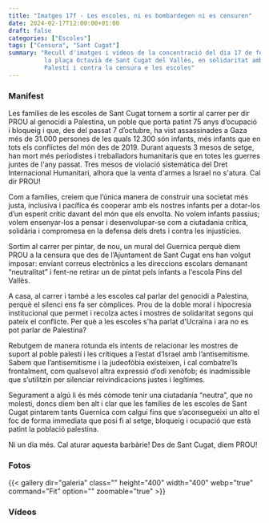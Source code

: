 ```yaml
---
title: "Imatges 17f - Les escoles, ni es bombardegen ni es censuren"
date: 2024-02-17T12:00:00+01:00
draft: false
categories: ["Escoles"]
tags: ["Censura", "Sant Cugat"]
summary: "Recull d'imatges i vídeos de la concentració del dia 17 de febrer a
          la plaça Octavià de Sant Cugat del Vallès, en solidaritat amb el Poble
          Palestí i contra la censura e les escoles"
---
```


### Manifest

Les famílies de les escoles de Sant Cugat tornem a sortir al carrer per dir PROU al genocidi a Palestina, un poble que porta patint 75 anys d’ocupació i bloqueig i que, des del passat 7 d’octubre, ha vist assassinades a Gaza més de 31.000 persones de les quals 12.300 són infants, més infants que en tots els conflictes del món des de 2019. Durant aquests 3 mesos de setge, han mort més periodistes i treballadors humanitaris que en totes les guerres juntes de l'any passat. Tres mesos de violació sistemàtica del Dret Internacional Humanitari, alhora que la venta d'armes a Israel no s'atura. Cal dir PROU!

Com a famílies, creiem que l’única manera de construir una societat més justa, inclusiva i pacífica és cooperar amb els nostres infants per a dotar-los d’un esperit crític davant del món que els envolta. No volem infants passius; volem ensenyar-los a pensar i desenvolupar-se com a ciutadania crítica, solidària i compromesa en la defensa dels drets i contra les injustícies.

Sortim al carrer per pintar, de nou, un mural del Guernica perquè diem PROU a la censura que des de l’Ajuntament de Sant Cugat ens han volgut imposar: enviant correus electrònics a les direccions escolars demanant “neutralitat” i fent-ne retirar un de pintat pels infants a l'escola Pins del Vallès.

A casa, al carrer i també a les escoles cal parlar del genocidi a Palestina, perquè el silenci ens fa ser còmplices. Prou de la doble moral i hipocresia institucional que permet i recolza actes i mostres de solidaritat segons qui pateix el conflicte. Per què a les escoles s'ha parlat d'Ucraïna i ara no es pot parlar de Palestina? 

Rebutgem de manera rotunda els intents de relacionar les mostres de suport al poble palestí i les crítiques a l’estat d’Israel amb l’antisemitisme. Sabem que l’antisemitisme i la judeofòbia existeixen, i cal combatre’ls frontalment, com qualsevol altra expressió d’odi xenòfob; és inadmissible que s’utilitzin per silenciar reivindicacions justes i legítimes.

Segurament a algú li és més còmode tenir una ciutadania “neutra”, que no molesti, doncs diem ben alt i clar que les famílies de les escoles de Sant Cugat pintarem tants Guernica com calgui fins que s’aconsegueixi un alto el foc de forma immediata que posi fi al setge, bloqueig i ocupació que està patint la població palestina.

Ni un dia més. Cal aturar aquesta barbàrie! Des de Sant Cugat, diem PROU!

### Fotos

{{< gallery dir="galeria" class="" height="400" width="400" webp="true" command="Fit" option="" zoomable="true" >}}

### Vídeos
